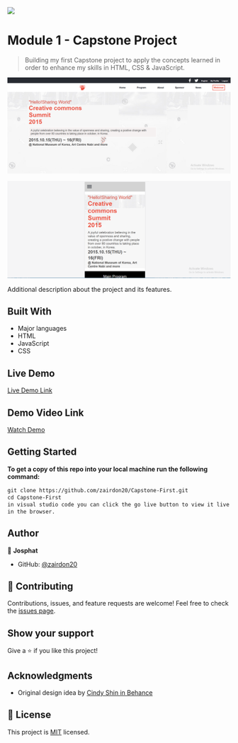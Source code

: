 ![](https://img.shields.io/badge/Microverse-blueviolet)

# Module 1 - Capstone Project

> Building my first Capstone project to apply the concepts learned in order to enhance my skills in HTML, CSS & JavaScript.

![screenshot](./imgs/Screenshot-desktop.png)

![screenshot](./imgs/Screenshot-mobile.png)

Additional description about the project and its features.

## Built With

- Major languages
- HTML
- JavaScript
- CSS

## Live Demo

[Live Demo Link]( https://zairdon20.github.io/Cap-stone/)

## Demo Video Link

[Watch Demo](https://www.loom.com/share/1b39c89f184e45adbcd831cc25bde40e?from_recorder=1&recording_limit=1&focus_title=1)

## Getting Started

**To get a copy of this repo into your local machine run the following command:**

```
git clone https://github.com/zairdon20/Capstone-First.git
cd Capstone-First
in visual studio code you can click the go live button to view it live in the browser.
```

## Author

👤 **Josphat**

- GitHub: [@zairdon20](https://github.com/zairdon20)

## 🤝 Contributing

Contributions, issues, and feature requests are welcome!
Feel free to check the [issues page](../../issues/).

## Show your support

Give a ⭐️ if you like this project!

## Acknowledgments

- Original design idea by
  [Cindy Shin in Behance](https://www.behance.net/adagio07)

## 📝 License

This project is [MIT](./MIT.md) licensed.
